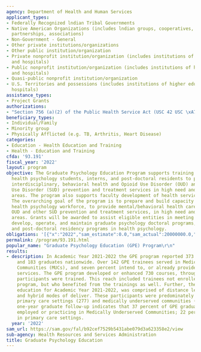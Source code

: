 ```yaml
---
agency: Department of Health and Human Services
applicant_types:
- Federally Recognized lndian Tribal Governments
- Native American Organizations (includes lndian groups, cooperatives, corporations,
  partnerships, associations)
- Non-Government - General
- Other private institutions/organizations
- Other public institution/organization
- Private nonprofit institution/organization (includes institutions of higher education
  and hospitals)
- Public nonprofit institution/organization (includes institutions of higher education
  and hospitals)
- Quasi-public nonprofit institution/organization
- U.S. Territories and possessions (includes institutions of higher education and
  hospitals)
assistance_types:
- Project Grants
authorizations:
- "Section 756 (a)(2) of the Public Health Service Act (USC 42 USC \xA7\xA7 294; 294e-1)."
beneficiary_types:
- Individual/Family
- Minority group
- Physically Afflicted (e.g. TB, Arthritis, Heart Disease)
categories:
- Education - Health Education and Training
- Health - Education and Training
cfda: '93.191'
fiscal_year: '2022'
layout: program
objective: The Graduate Psychology Education Program supports training of doctoral
  health psychology students, interns, and post-doctoral residents to provide integrated,
  interdisciplinary, behavioral health and Opioid Use Disorder (OUD) and other Substance
  Use Disorder (SUD) prevention and treatment services in high need and high demand
  areas. The program also supports faculty development of health service psychologists.
  The overarching goal of the program is to prepare and build capacity of the doctoral
  health psychology workforce, to provide mental/behavioral health care, including
  OUD and other SUD prevention and treatment services, in high need and high demand
  areas. Grants will be awarded to assist eligible entities in meeting the costs to
  develop, operate, and maintain graduate psychology doctoral programs, internships,
  and post-doctoral residency programs in health psychology.
obligations: '[{"x":"2022","sam_estimate":0.0,"sam_actual":20000000.0,"usa_spending_actual":19565790.38},{"x":"2023","sam_estimate":20000000.0,"sam_actual":0.0,"usa_spending_actual":23217782.69},{"x":"2024","sam_estimate":24000000.0,"sam_actual":0.0,"usa_spending_actual":0.0}]'
permalink: /program/93.191.html
popular_name: "Graduate Psychology Education (GPE) Program\r\n"
results:
- description: In Academic Year 2021-2022 the GPE program reported 373 participants
    and 183 graduates nationwide. Over 142 GPE trainees served in Medically Underserved
    Communities (MUCs), and seven percent intend to, or already provide wrap-around
    services. The GPE program developed or enhanced 730 courses, through which 8,445
    participants were trained. This reach included trainees not enrolled in the GPE
    program, but who benefited from the trainings as well. Further, the continuing
    education for Academic Year 2021-2022, was comprised of distance learning, classroom-based
    and hybrid modes of deliver. These participants were predominately employed in
    primary care settings (277) and medically underserved communities (266). Post
    one-year graduate follow-up indicates that 37 percent of GPE graduates are currently
    employed or practicing in Medically Underserved Communities; 22 percent are located
    in primary care settings.
  year: '2022'
sam_url: https://sam.gov/fal/b92cef7529b5431abe079d3a623358e2/view
sub-agency: Health Resources and Services Administration
title: Graduate Psychology Education
---
```

